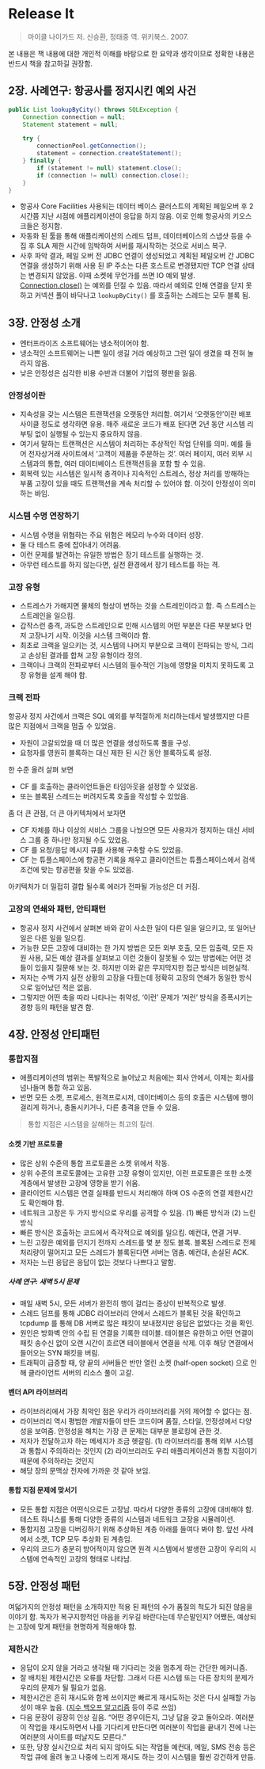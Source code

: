 # Release It

> 마이클 나이가드 저. 신승환, 정태중 역. 위키북스. 2007.

본 내용은 책 내용에 대한 개인적 이해를 바탕으로 한 요약과 생각이므로 정확한 내용은 반드시 책을 참고하길 권장함.

## 2장. 사례연구: 항공사를 정지시킨 예외 사건
```java
public List lookupByCity() throws SQLException {
    Connection connection = null;
    Statement statement = null;

    try {
        connectionPool.getConnection();
        statement = connection.createStatement();
    } finally {
        if (statement != null) statement.close();
        if (connection != null) connection.close();
    }
}
```
- 항공사 Core Facilities 사용되는 데이터 베이스 클러스트의 계획된 페일오버 후 2시간쯤 지난 시점에 애플리케이션이 응답을 하지 않음. 이로 인해 항공사의 키오스크들은 정지함.
- 자동화 된 툴을 통해 애플리케이션의 스레드 덤프, 데이터베이스의 스냅샷 등을 수집 후 SLA 제한 시간에 임박하여 서버를 재시작하는 것으로 서비스 복구.
- 사후 파악 결과, 페일 오버 전 JDBC 연결이 생성되었고 계획된 페일오버 간 JDBC 연결을 생성하기 위해 사용 된 IP 주소는 다른 호스트로 변경됐지만 TCP 연결 상태는 변경되지 않았음. 이때 소켓에 무언가를 쓰면 IO 예외 발생. [Connection.close()](https://docs.oracle.com/javase/8/docs/api/java/sql/Connection.html#close--) 는 예외를 던질 수 있음.  따라서 예외로 인해 연결을 닫지 못하고 커넥션 풀이 바닥나고 `lookupByCity()` 를 호출하는 스레드는 모두 블록 됨.

## 3장. 안정성 소개
- 엔터프라이즈 소프트웨어는 냉소적이어야 함.
- 냉소적인 소프트웨어는 나쁜 일이 생길 거라 예상하고 그런 일이 생겼을 때 전혀 놀라지 않음.
- 낮은 안정성은 심각한 비용 수반과 더불어 기업의 평판을 잃음.

### 안정성이란
- 지속성을 갖는 시스템은 트랜잭션을 오랫동안 처리함. 여기서 ‘오랫동안’이란 배포 사이클 정도로 생각하면 유용. 매주 새로운 코드가 배포 된다면 2년 동안 시스템 리부팅 없이 실행될 수 있는지 중요하지 않음.
- 여기서 말하는 트랜잭션은 시스템이 처리하는 추상적인 작업 단위를 의미. 예를 들어 전자상거래 사이트에서 ‘고객이 제품을 주문하는 것’. 여러 페이지, 여러 외부 시스템과의 통합, 여러 데이터베이스 트랜잭션등을 포함 할 수 있음.
- 회복력 있는 시스템은 일시적 충격이나 지속적인 스트레스, 정상 처리를 방해하는 부품 고장이 있을 때도 트랜잭션을 계속 처리할 수 있어야 함. 이것이 안정성이 의미하는 바임.

### 시스템 수명 연장하기
- 시스템 수명을 위협하는 주요 위험은 메모리 누수와 데이터 성장.
- 둘 다 테스트 중에 잡아내기 어려움.
- 이런 문제를 발견하는 유일한 방법은 장기 테스트를 실행하는 것.
- 아무런 테스트를 하지 않는다면, 실전 환경에서 장기 테스트를 하는 격.

### 고장 유형
- 스트레스가 가해지면 물체의 형상이 변하는 것을 스트레인이라고 함. 즉 스트레스는 스트레인을 일으킴.
- 갑작스런 충격, 과도한 스트레인으로 인해 시스템의 어떤 부분은 다른 부분보다 먼저 고장나기 시작. 이것을 시스템 크랙이라 함. 
- 최초로 크랙을 일으키는 것, 시스템의 나머지 부분으로 크랙이 전파되는 방식, 그리고 손상된 결과를 합쳐 고장 유형이라 정의.
- 크랙이나 크랙의 전파로부터 시스템의 필수적인 기능에 영향을 미치지 못하도록 고장 유형을 설계 해야 함.

### 크랙 전파
항공사 정지 사건에서 크랙은 SQL 예외를 부적절하게 처리하는데서 발생했지만 다른 많은 지점에서 크랙을 멈출 수 있었음.
- 자원이 고갈되었을 때 더 많은 연결을 생성하도록 풀을 구성.
- 요청자를 영원히 블록하는 대신 제한 된 시간 동안 블록하도록 설정.

한 수준 올려 살펴 보면
- CF 를 호출하는 클라이언트들은 타임아웃을 설정할 수 있었음.
- 또는 블록된 스레드는 버려지도록 호출을 작성할 수 있었음.

좀 더 큰 관점, 더 큰 아키텍처에서 보자면
- CF 자체를 하나 이상의 서비스 그룹을 나눴으면 모든 사용자가 정지하는 대신 서비스 그룹 중 하나만 정지될 수도 있었음.
- CF 를 요청/응답 메시지 큐를 사용해 구축할 수도 있었음.
- CF 는 튜플스페이스에 항공편 기록을 채우고 클라이언트는 튜플스페이스에서 검색 조건에 맞는 항공편을 찾을 수도 있었음.

아키텍처가 더 밀접히 결합 될수록 에러가 전파될 가능성은 더 커짐.

### 고장의 연쇄와 패턴, 안티패턴
- 항공사 정지 사건에서 살펴본 바와 같이 사소한 일이 다른 일을 일으키고, 또 일어난 일은 다른 일을 일으킴.
- 가능한 모든 고장에 대비하는 한 가지 방법은 모든 외부 호출, 모든 입출력, 모든 자원 사용, 모든 예상 결과를 살펴보고 이런 것들이 잘못될 수 있는 방법에는 어떤 것들이 있을지 질문해 보는 것. 하지만 이와 같은 무지막지한 접근 방식은 비현실적.
- 저자는 수백 가지 실전 상황의 고장을 다뤘는데 정확히 고장의 연쇄가 동일한 방식으로 일어났던 적은 없음.
- 그렇지만 어떤 축을 따라 나타나는 취약성, ‘이런’ 문제가 ‘저런’ 방식을 증폭시키는 경향 등의 패턴을 발견 함.


## 4장. 안정성 안티패턴
### 통합지점
- 애플리케이션의 범위는 폭발적으로 늘어났고 처음에는 회사 안에서, 이제는 회사를 넘나들며 통합 하고 있음.
- 반면 모든 소켓, 프로세스, 원격프로시저, 데이터베이스 등의 호출은 시스템에 행이 걸리게 하거나, 충돌시키거나, 다른 충격을 만들 수 있음.

> 통합 지점은 시스템을 살해하는 최고의 킬러.

#### 소켓 기반 프로토콜
- 많은 상위 수준의 통합 프로토콜은 소켓 위에서 작동.
- 상위 수준의 프로토콜에는 고유한 고장 유형이 있지만, 이런 프로토콜은 또한 소켓 계층에서 발생한 고장에 영향을 받기 쉬움.
- 클라이언트 시스템은 연결 실패를 반드시 처리해야 하며 OS 수준의 연결 제한시간도 확인해야 함.
- 네트워크 고장은 두 가지 방식으로 우리를 공격할 수 있음. (1) 빠른 방식과 (2) 느린 방식
- 빠른 방식은 호출하는 코드에서 즉각적으로 예외를 일으킴. 예컨대, 연결 거부.
- 느린 고장은 예외를 던지기 전까지 스레드를 몇 분 정도 블록. 블록된 스레드로 전체 처리량이 떨어지고 모든 스레드가 블록된다면 서버는 멈춤. 예컨대, 손실된 ACK.
- 저자는 느린 응답은 응답이 없는 것보다 나쁘다고 말함.

##### 사례 연구: 새벽 5시 문제
- 매일 새벽 5시, 모든 서버가 완전히 행이 걸리는 증상이 반복적으로 발생.
- 스레드 덤프를 통해 JDBC 라이브러리 안에서 스레드가 블록된 것을 확인하고 tcpdump 를 통해 DB 서버로 많은 패킷이 보내졌지만 응답은 없었다는 것을 확인.
- 원인은 방화벽 안의 수립 된 연결을 기록한 테이블. 테이블은 유한하고 어떤 연결이 패킷 송수신 없이 오랜 시간이 흐르면 테이블에서 연결을 삭제. 이후 해당 연결에서 들어오는 SYN 패킷을 버림.
- 트래픽이 급증할 때, 양 끝의 서버들은 반만 열린 소켓 (half-open socket) 으로 인해 클라이언트 서버의 리소스 풀이 고갈.

#### 벤더 API 라이브러리
- 라이브러리에서 가장 최악인 점은 우리가 라이브러리를 거의 제어할 수 없다는 점.
- 라이브러리 역시 평범한 개발자들이 만든 코드이며 품질, 스타일, 안정성에서 다양성을 보여줌. 안정성을 해치는 가장 큰 문제는 대부분 블로킹에 관한 것.
- 저자가 전달하고자 하는 메세지가 조금 헷갈림. (1) 라이브러리를 통해 외부 시스템과 통합시 주의하라는 것인지 (2) 라이브리러도 우리 애플리케이션과 통합 지점이기 때문에 주의하라는 것인지
- 해당 장의 문맥상 전자에 가까운 것 같아 보임.

#### 통합 지점 문제에 맞서기
- 모든 통합 지점은 어떤식으로든 고장남. 따라서 다양한 종류의 고장에 대비해야 함. 테스트 하니스를 통해 다양한 종류의 시스템과 네트워크 고장을 시뮬레이션.
- 통합지점 고장을 디버깅하기 위해 추상화된 계층 아래를 들여다 봐야 함. 앞선 사례에서 소켓,  TCP 모두 추상화 된 계층임.
- 우리의 코드가 충분히 방어적이지 않으면 원격 시스템에서 발생한 고장이 우리의 시스템에 연속적인 고장의 형태로 나타남.



## 5장. 안정성 패턴
여덟가지의 안정성 패턴을 소개하지만 적용 된 패턴의 수가 품질의 척도가 되진 않음을 이야기 함. 독자가 복구지향적인 마음을 키우길 바란다는데 무슨말인지? 어쨌든, 예상되는 고장에 맞게 패턴을 현명하게 적용해야 함.


### 제한시간
- 응답이 오지 않을 거라고 생각될 때 기다리는 것을 멈추게 하는 간단한 메커니즘.
- 잘 배치된 제한시간은 오류를 차단함. 그래서 다른 시스템 또는 다른 장치의 문제가 우리의 문제가 될 필요가 없음.
- 제한시간은 흔히 재시도와 함께 쓰이지만 빠르게 재시도하는 것은 다시 실패할 가능성이 매우 높음. ([지수 백오프 알고리즘](https://docs.microsoft.com/ko-kr/dotnet/architecture/microservices/implement-resilient-applications/explore-custom-http-call-retries-exponential-backoff) 등이 주로 쓰임)
- 다음 문장이 굉장히 인상 깊음. “어떤 경우이든지, 그냥 답을 갖고 돌아오라. 여러분이 작업을 재시도하면서 나를 기다리게 만든다면 여러분이 작업을 끝내기 전에 나는 여러분의 사이트를 떠날지도 모른다.”
- 또한, 당장 실시간으로 처리 되지 않아도 되는 작업들 예컨대, 메일, SMS 전송 등은 작업 큐에 올려 놓고 나중에 느리게 재시도 하는 것이 시스템을 훨씬 강건하게 만듬.
